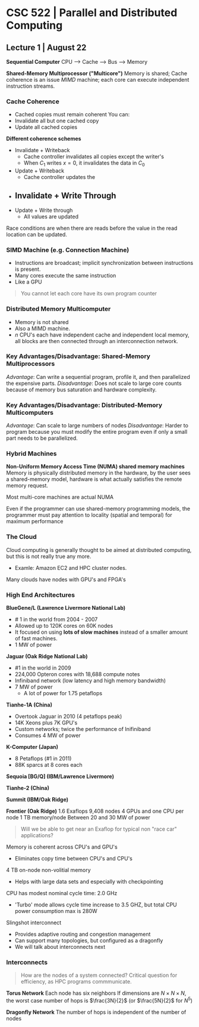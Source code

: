 # CSC 522 | Parallel and Distributed Computing


## Lecture 1 | August 22
**Sequential Computer**
CPU --> Cache --> Bus --> Memory

**Shared-Memory Multiprocessor ("Multicore")**
Memory is shared; Cache coherence is an issue
*MIMD* machine; each core can execute independent instruction streams.

### Cache Coherence
- Cached copies must remain coherent
You can: 
- Invalidate all but one cached copy
- Update all cached copies

**Different coherence schemes**
- Invalidate + Writeback
	- Cache controller invalidates all copies except the writer's
	- When $C_{1}$ writes $x=0$, it invalidates the data in $C_{0}$
- Update + Writeback
	- Cache controller updates the 
- Invalidate + Write Through
	- 
- Update + Write through
	- All values are updated

Race conditions are when there are reads before the value in the read location can be updated.




### SIMD Machine (e.g. Connection Machine)

- Instructions are broadcast; implicit synchronization between instructions is present.
- Many cores execute the same instruction
- Like a GPU

> You cannot let each core have its own program counter

### Distributed Memory Multicomputer
- Memory is not shared
- Also a MIMD machine.
- $n$ CPU's each have independent cache and independent local memory, all blocks are then connected through an interconnection network.

### Key Advantages/Disadvantage: Shared-Memory Multiprocessors
*Advantage*: Can write a sequential program, profile it, and then parallelized the expensive parts. 
*Disadvantage*: Does not scale to large core counts because of memory bus saturation and hardware complexity.


### Key Advantages/Disadvantage: Distributed-Memory Multicomputers
*Advantage*: Can scale to large numbers of nodes
*Disadvantage*: Harder to program because you must modify the entire program even if only a small part needs to be parallelized.

### Hybrid Machines
**Non-Uniform Memory Access Time (NUMA) shared memory machines**
Memory is physically distributed memory in the hardware, by the user sees a shared-memory model, hardware is what actually satisfies the remote memory request.

Most multi-core machines are actual NUMA

Even if the programmer can use shared-memory programming models, the programmer must pay attention to locality (spatial and temporal) for maximum performance

### The Cloud
Cloud computing is generally thought to be aimed at distributed computing, but this is not really true any more.

- Examle: Amazon EC2 and HPC cluster nodes.

Many clouds have nodes with GPU's and FPGA's


### High End Architectures

**BlueGene/L (Lawrence Livermore National Lab)**
- \# 1 in the world from 2004 - 2007
- Allowed up to 120K cores on 60K nodes
- It focused on using **lots of slow machines** instead of a smaller amount of fast machines.
- 1 MW of power

**Jaguar (Oak Ridge National  Lab)**
- \#1 in the world in 2009
- 224,000 Opteron cores with 18,688 compute notes
- Infiniband network (low latency and high memory bandwidth)
- 7 MW of power
	- A lot of power for 1.75 petaflops

**Tianhe-1A (China)**
- Overtook Jaguar in 2010 (4 petaflops peak)
- 14K Xeons plus 7K GPU's 
- Custom networks; twice the performance of Inifiniband
- Consumes 4 MW of power

**K-Computer (Japan)**
- 8 Petaflops (\#1 in 2011)
- 88K sparcs at 8 cores each

**Sequoia \[BG/Q\] (IBM/Lawrence Livermore)**

**Tianhe-2 (China)**

**Summit (IBM/Oak Ridge)**


**Frontier (Oak Ridge)**
1.6 Exaflops
9,408 nodes
4 GPUs and one CPU per node
1 TB memory/node
Between 20 and 30 MW of power

> Will we be able to get near an Exaflop for typical non "race car" applications?

Memory is coherent across CPU's and GPU's
- Eliminates copy time between CPU's and CPU's

4 TB on-node non-volitial memory
- Helps with large data sets and especially with checkpointing

CPU has modest nominal cycle time: 2.0 GHz
- 'Turbo' mode allows cycle time increase to 3.5 GHZ, but total CPU power consumption max is 280W

Slingshot interconnect
- Provides adaptive routing and congestion management
- Can support many topologies, but configured as a dragonfly
- We will talk about interconnects next




### Interconnects
> How are the nodes of a system connected?
Critical question for efficiency, as HPC programs commmunicate.


**Torus Network**
Each node has six neighbors
If dimensions are $N \times N \times N$, the worst case number of hops is $\frac{3N}{2}$ (or $\frac{5N}{2}$ for $N^{5}$)

**Dragonfly Network**
The number of hops is independent of the number of nodes

























































